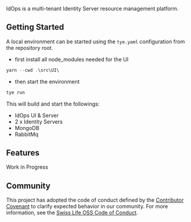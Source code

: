 IdOps is a multi-tenant Identity Server resource management platform.

## Getting Started
A local environment can be started using the `tye.yaml` configuration from the repository root.

- first install all node_modules needed for the UI
```powershell
yarn --cwd .\src\UI\
```
- then start the environment
```powershell
tye run
```
This will build and start the followings:
- IdOps UI & Server
- 2 x Identity Servers
- MongoDB
- RabbitMq
## Features
Work in Progress
## Community

This project has adopted the code of conduct defined by the [Contributor Covenant](https://contributor-covenant.org/)
to clarify expected behavior in our community. For more information, see the [Swiss Life OSS Code of Conduct](https://swisslife-oss.github.io/coc).
